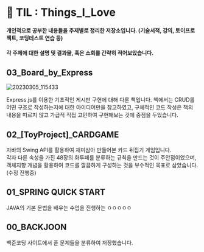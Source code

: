 # 📌 TIL : Things_I_Love
#### 개인적으로 공부한 내용들을 주제별로 정리한 저장소입니다. (기술서적, 강의, 토이프로젝트, 코딩테스트 연습 등)
#### 각 주제에 대한 설명 및 결과물, 혹은 소회를 간략히 적어보았습니다.  

## 03_Board_by_Express
![20230305_115433](https://user-images.githubusercontent.com/118149752/222939294-5d60391a-3cdf-4f87-90d7-fe9e7d07bd96.png)

Express.js를 이용한 기초적인 게시판 구현에 대해 다룬 책입니다.
책에서는 CRUD를 어떤 구조로 작성하는지에 대한 아이디어만을 참고하였고, 구체적인 코드 작성은 책의 내용을 따르지 않고 가급적 직접 고민하여 구현해보는 것에 중점을 두었습니다. 


## 02_[ToyProject]_CARDGAME
자바의 Swing API를 활용하여 재미삼아 만들어본 카드 뒤집기 게임입니다.\
각자 다른 속성을 가진 48장의 화투패를 분류하는 규칙을 만드는 것이 주안점이었으며,\
객체지향 개념을 활용하여 코드를 깔끔하게 구성하는 것을 부수적인 목표로 삼았습니다.(수정 진행중)



## 01_SPRING QUICK START
JAVA의 기본 문법을 배우는 수업을 진행하는 ㅇㅇㅇㅇㅇ


## 00_BACKJOON
백준코딩 사이트에서 푼 문제들을 분류하여 저장했습니다.



